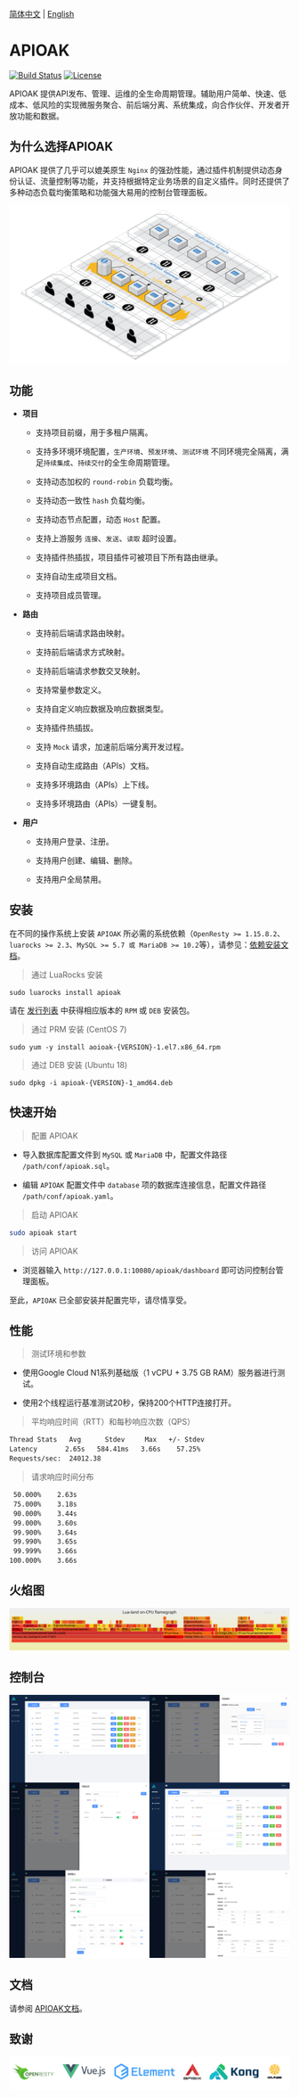 [简体中文](README_CN.md) | [English](README.md) 

# APIOAK

[![Build Status](https://travis-ci.org/apioak/apioak.svg?branch=master)](https://travis-ci.org/apioak/apioak)
[![License](https://img.shields.io/badge/License-Apache%202.0-blue.svg)](https://github.com/apioak/apioak/blob/master/LICENSE)
 
APIOAK 提供API发布、管理、运维的全生命周期管理。辅助用户简单、快速、低成本、低风险的实现微服务聚合、前后端分离、系统集成，向合作伙伴、开发者开放功能和数据。


## 为什么选择APIOAK

APIOAK 提供了几乎可以媲美原生 `Nginx` 的强劲性能，通过插件机制提供动态身份认证、流量控制等功能，并支持根据特定业务场景的自定义插件。同时还提供了多种动态负载均衡策略和功能强大易用的控制台管理面板。

![APIOAK](doc/images/APIOAK-process.png)


## 功能

- **项目**

    - 支持项目前缀，用于多租户隔离。
    
    - 支持多环境环境配置，`生产环境`、`预发环境`、`测试环境` 不同环境完全隔离，满足`持续集成`、`持续交付`的全生命周期管理。
    
    - 支持动态加权的 `round-robin` 负载均衡。
    
    - 支持动态一致性 `hash` 负载均衡。
    
    - 支持动态节点配置，动态 `Host` 配置。
    
    - 支持上游服务 `连接`、`发送`、`读取` 超时设置。
    
    - 支持插件热插拔，项目插件可被项目下所有路由继承。
    
    - 支持自动生成项目文档。
    
    - 支持项目成员管理。

- **路由**

    - 支持前后端请求路由映射。
    
    - 支持前后端请求方式映射。
    
    - 支持前后端请求参数交叉映射。
    
    - 支持常量参数定义。
    
    - 支持自定义响应数据及响应数据类型。
    
    - 支持插件热插拔。
    
    - 支持 `Mock` 请求，加速前后端分离开发过程。
    
    - 支持自动生成路由（APIs）文档。
    
    - 支持多环境路由（APIs）上下线。
    
    - 支持多环境路由（APIs）一键复制。
    
- **用户**

    - 支持用户登录、注册。
    
    - 支持用户创建、编辑、删除。
    
    - 支持用户全局禁用。


## 安装

在不同的操作系统上安装 `APIOAK` 所必需的系统依赖（`OpenResty >= 1.15.8.2`、`luarocks >= 2.3`、`MySQL >= 5.7 或 MariaDB >= 10.2`等），请参见：[依赖安装文档](doc/zh_CN/install-dependencies.md)。

> 通过 LuaRocks 安装

```shell
sudo luarocks install apioak
```

请在 [发行列表](https://gitee.com/apioak/apioak/releases) 中获得相应版本的 `RPM` 或 `DEB` 安装包。

> 通过 PRM 安装 (CentOS 7)

```shell
sudo yum -y install aoioak-{VERSION}-1.el7.x86_64.rpm
```

> 通过 DEB 安装 (Ubuntu 18)

```shell
sudo dpkg -i apioak-{VERSION}-1_amd64.deb
```


## 快速开始

> 配置 APIOAK

 - 导入数据库配置文件到 `MySQL` 或 `MariaDB` 中，配置文件路径 `/path/conf/apioak.sql`。
 
 - 编辑 `APIOAK` 配置文件中 `database` 项的数据库连接信息，配置文件路径 `/path/conf/apioak.yaml`。


> 启动 APIOAK

```bash
sudo apioak start
```

> 访问 APIOAK

- 浏览器输入 `http://127.0.0.1:10080/apioak/dashboard` 即可访问控制台管理面板。

至此，`APIOAK` 已全部安装并配置完毕，请尽情享受。


## 性能

> 测试环境和参数

- 使用Google Cloud N1系列基础版（1 vCPU + 3.75 GB RAM）服务器进行测试。

- 使用2个线程运行基准测试20秒，保持200个HTTP连接打开。

> 平均响应时间（RTT）和每秒响应次数（QPS）

```bash
Thread Stats   Avg      Stdev     Max   +/- Stdev
Latency       2.65s   584.41ms   3.66s    57.25%
Requests/sec:  24012.38
```

> 请求响应时间分布

```bash
 50.000%    2.63s 
 75.000%    3.18s 
 90.000%    3.44s 
 99.000%    3.60s 
 99.900%    3.64s 
 99.990%    3.65s 
 99.999%    3.66s 
100.000%    3.66s
```


## 火焰图

![FlameGraph](doc/images/APIOAK-flamegraph.svg)


## 控制台

![Projects](doc/images/APIOAK-dashboard.jpg)


## 文档

请参阅 [APIOAK文档](https://github.com/apioak/apioak-document)。

## 致谢

![Thanks](doc/images/APIOAK-thanks.jpg)
